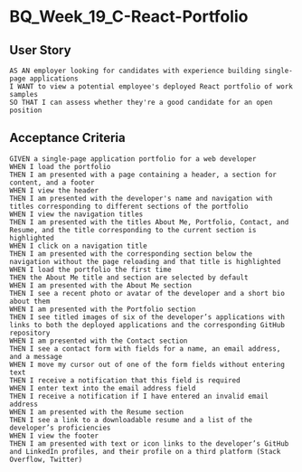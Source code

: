 # BQ_Week_19_C-React-Portfolio
## User Story
`AS AN employer looking for candidates with experience building single-page applications`  
`I WANT to view a potential employee's deployed React portfolio of work samples`  
`SO THAT I can assess whether they're a good candidate for an open position`  
## Acceptance Criteria
`GIVEN a single-page application portfolio for a web developer`  
`WHEN I load the portfolio`  
`THEN I am presented with a page containing a header, a section for content, and a footer`  
`WHEN I view the header`  
`THEN I am presented with the developer's name and navigation with titles corresponding to different sections of the portfolio`  
`WHEN I view the navigation titles`  
`THEN I am presented with the titles About Me, Portfolio, Contact, and Resume, and the title corresponding to the current section is highlighted`  
`WHEN I click on a navigation title`  
`THEN I am presented with the corresponding section below the navigation without the page reloading and that title is highlighted`  
`WHEN I load the portfolio the first time`  
`THEN the About Me title and section are selected by default`  
`WHEN I am presented with the About Me section`  
`THEN I see a recent photo or avatar of the developer and a short bio about them`  
`WHEN I am presented with the Portfolio section`  
`THEN I see titled images of six of the developer’s applications with links to both the deployed applications and the corresponding GitHub repository`  
`WHEN I am presented with the Contact section`  
`THEN I see a contact form with fields for a name, an email address, and a message`  
`WHEN I move my cursor out of one of the form fields without entering text`  
`THEN I receive a notification that this field is required`  
`WHEN I enter text into the email address field`  
`THEN I receive a notification if I have entered an invalid email address`  
`WHEN I am presented with the Resume section`  
`THEN I see a link to a downloadable resume and a list of the developer’s proficiencies`  
`WHEN I view the footer`  
`THEN I am presented with text or icon links to the developer’s GitHub and LinkedIn profiles, and their profile on a third platform (Stack Overflow, Twitter)`  
